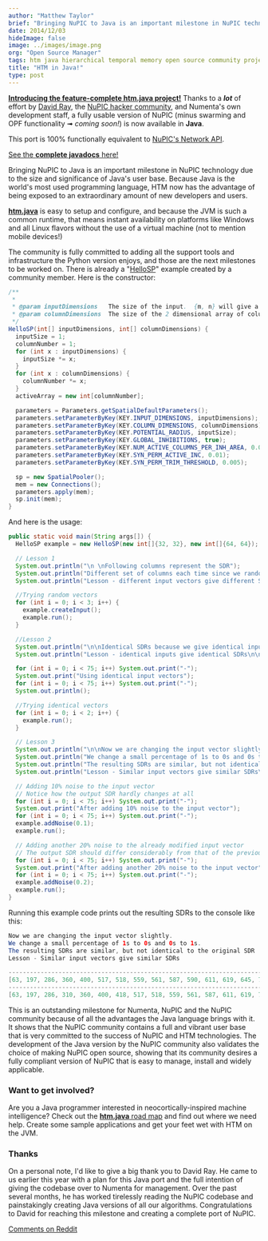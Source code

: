 ```yaml
---
author: "Matthew Taylor"
brief: "Bringing NuPIC to Java is an important milestone in NuPIC technology due to the size and significance of Java's user base. Because Java is the world's most used programming language, HTM now has the advantage"
date: 2014/12/03
hideImage: false
image: ../images/image.png
org: "Open Source Manager"
tags: htm java hierarchical temporal memory open source community project
title: "HTM in Java!"
type: post
---
```


**[Introducing the feature-complete htm.java project!](https://github.com/numenta/htm.java)**
Thanks to a _**lot**_ of effort by [David Ray](https://github.com/cogmission),
the [NuPIC hacker community](/community/), and Numenta's own development staff,
a fully usable version of NuPIC (minus swarming and OPF functionality ➟ _coming
soon!_) is now available in **Java**.

This port is 100% functionally equivalent to
[NuPIC's Network API](https://github.com/numenta/nupic/wiki/NuPIC-Architecture).

[See the **complete javadocs** here!](http://numenta.org/docs/htm.java/)

Bringing NuPIC to Java is an important milestone in NuPIC technology due to the
size and significance of Java's user base. Because Java is the world's most used
programming language, HTM now has the advantage of being exposed to an
extraordinary amount of new developers and users.

**[htm.java](https://github.com/numenta/htm.java)** is easy to setup and
configure, and because the JVM is such a common runtime, that means instant
availability on platforms like Windows and all Linux flavors without the use of
a virtual machine (not to mention mobile devices!)

The community is fully committed to adding all the support tools and
infrastructure the Python version enjoys, and those are the next milestones to
be worked on. There is already a
"[HelloSP](https://github.com/numenta/htm.java-examples/blob/master/src/main/java/org/numenta/nupic/examples/sp)"
example created by a community member. Here is the constructor:

```java
/**
 *
 * @param inputDimensions   The size of the input.  {m, n} will give a size of m x n
 * @param columnDimensions  The size of the 2 dimensional array of columns
 */
HelloSP(int[] inputDimensions, int[] columnDimensions) {
  inputSize = 1;
  columnNumber = 1;
  for (int x : inputDimensions) {
    inputSize *= x;
  }
  for (int x : columnDimensions) {
    columnNumber *= x;
  }
  activeArray = new int[columnNumber];

  parameters = Parameters.getSpatialDefaultParameters();
  parameters.setParameterByKey(KEY.INPUT_DIMENSIONS, inputDimensions);
  parameters.setParameterByKey(KEY.COLUMN_DIMENSIONS, columnDimensions);
  parameters.setParameterByKey(KEY.POTENTIAL_RADIUS, inputSize);
  parameters.setParameterByKey(KEY.GLOBAL_INHIBITIONS, true);
  parameters.setParameterByKey(KEY.NUM_ACTIVE_COLUMNS_PER_INH_AREA, 0.02*columnNumber);
  parameters.setParameterByKey(KEY.SYN_PERM_ACTIVE_INC, 0.01);
  parameters.setParameterByKey(KEY.SYN_PERM_TRIM_THRESHOLD, 0.005);

  sp = new SpatialPooler();
  mem = new Connections();
  parameters.apply(mem);
  sp.init(mem);
}
```


And here is the usage:

```java
public static void main(String args[]) {
  HelloSP example = new HelloSP(new int[]{32, 32}, new int[]{64, 64});

  // Lesson 1
  System.out.println("\n \nFollowing columns represent the SDR");
  System.out.println("Different set of columns each time since we randomize the input");
  System.out.println("Lesson - different input vectors give different SDRs\n\n");

  //Trying random vectors
  for (int i = 0; i < 3; i++) {
    example.createInput();
    example.run();
  }

  //Lesson 2
  System.out.println("\n\nIdentical SDRs because we give identical inputs");
  System.out.println("Lesson - identical inputs give identical SDRs\n\n");

  for (int i = 0; i < 75; i++) System.out.print("-");
  System.out.print("Using identical input vectors");
  for (int i = 0; i < 75; i++) System.out.print("-");
  System.out.println();

  //Trying identical vectors
  for (int i = 0; i < 2; i++) {
    example.run();
  }

  // Lesson 3
  System.out.println("\n\nNow we are changing the input vector slightly.");
  System.out.println("We change a small percentage of 1s to 0s and 0s to 1s.");
  System.out.println("The resulting SDRs are similar, but not identical to the original SDR");
  System.out.println("Lesson - Similar input vectors give similar SDRs\n\n");

  // Adding 10% noise to the input vector
  // Notice how the output SDR hardly changes at all
  for (int i = 0; i < 75; i++) System.out.print("-");
  System.out.print("After adding 10% noise to the input vector");
  for (int i = 0; i < 75; i++) System.out.print("-");
  example.addNoise(0.1);
  example.run();

  // Adding another 20% noise to the already modified input vector
  // The output SDR should differ considerably from that of the previous output
  for (int i = 0; i < 75; i++) System.out.print("-");
  System.out.print("After adding another 20% noise to the input vector");
  for (int i = 0; i < 75; i++) System.out.print("-");
  example.addNoise(0.2);
  example.run();
}
```


Running this example code prints out the resulting SDRs to the console like this:

```java
Now we are changing the input vector slightly.
We change a small percentage of 1s to 0s and 0s to 1s.
The resulting SDRs are similar, but not identical to the original SDR
Lesson - Similar input vectors give similar SDRs

---------------------------------------------------------------------------After adding 10% noise to the input vector-----------------------------------------------------------------------------------------------------------------------------------------------------------Computing the SDR----------------------------------------------------------------------
[63, 197, 286, 360, 400, 517, 518, 559, 561, 587, 590, 611, 619, 645, 704, 811, 1022, 1065, 1184, 1407, 1461, 1554, 1574, 1652, 1686, 1704, 1765, 1772, 1849, 1871, 1945, 2090, 2125, 2159, 2203, 2213, 2233, 2288, 2358, 2367, 2415, 2434, 2462, 2599, 2609, 2617, 2755, 2862, 2889, 2938, 2967, 2976, 2995, 3010, 3018, 3057, 3104, 3126, 3226, 3341, 3370, 3373, 3394, 3398, 3399, 3479, 3484, 3540, 3637, 3662, 3669, 3712, 3754, 3817, 3875, 3915, 3941, 3977, 3989, 4034, 4082]
---------------------------------------------------------------------------After adding another 20% noise to the input vector-----------------------------------------------------------------------------------------------------------------------------------------------------------Computing the SDR----------------------------------------------------------------------
[63, 197, 286, 310, 360, 400, 418, 517, 518, 559, 561, 587, 611, 619, 704, 811, 1022, 1065, 1184, 1248, 1461, 1485, 1552, 1554, 1574, 1611, 1652, 1669, 1686, 1704, 1772, 1849, 2090, 2125, 2159, 2203, 2213, 2233, 2367, 2415, 2434, 2462, 2545, 2599, 2609, 2617, 2755, 2846, 2862, 2889, 2938, 2967, 2976, 2995, 3008, 3010, 3018, 3057, 3104, 3106, 3126, 3226, 3264, 3341, 3370, 3394, 3399, 3479, 3484, 3540, 3637, 3664, 3669, 3712, 3875, 3915, 3959, 3977, 3989, 4034, 4082]
```


This is an outstanding milestone for Numenta, NuPIC and the NuPIC community
because of all the advantages the Java language brings with it. It shows that
the NuPIC community contains a full and vibrant user base that is very committed
to the success of NuPIC and HTM technologies. The development of the Java
version by the NuPIC community also validates the choice of making NuPIC open
source, showing that its community desires a fully compliant version of NuPIC
that is easy to manage, install and widely applicable.

### Want to get involved?

Are you a Java programmer interested in neocortically-inspired machine
intelligence? Check out the
[**htm.java** road map](https://github.com/numenta/htm.java/wiki/Roadmap)
and find out where we need help. Create some sample applications and get your
feet wet with HTM on the JVM.


### Thanks

On a personal note, I'd like to give a big thank you to David Ray. He came to us
earlier this year with a plan for this Java port and the full intention of
giving the codebase over to Numenta for management. Over the past several
months, he has worked tirelessly reading the NuPIC codebase and painstakingly
creating Java versions of all our algorithms. Congratulations to David for
reaching this milestone and creating a complete port of NuPIC.

[Comments on Reddit](http://www.reddit.com/r/MachineLearning/comments/2o5zp3/htm_in_java/)
